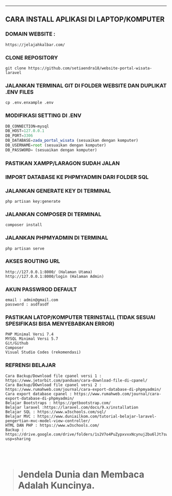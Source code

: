 
<hr>

## CARA INSTALL APLIKASI DI LAPTOP/KOMPUTER
### DOMAIN WEBSITE :
```console
https://jelajahkalbar.com/
```
### CLONE REPOSITORY
```console
git clone https://github.com/setiaendra18/website-portal-wisata-laravel
```
### JALANKAN TERMINAL GIT DI FOLDER WEBSITE DAN DUPLIKAT .ENV FILES
```console
cp .env.enxample .env
```
### MODIFIKASI SETTING DI .ENV
```javascript
DB_CONNECTION=mysql
DB_HOST=127.0.0.1
DB_PORT=3306
DB_DATABASE=zada_portal_wisata (sesuaikan dengan komputer)
DB_USERNAME=root (sesuaikan dengan komputer)
DB_PASSWORD= (sesuaikan dengan komputer)
```
### PASTIKAN XAMPP/LARAGON SUDAH JALAN
### IMPORT DATABASE KE PHPMYADMIN DARI FOLDER SQL
### JALANKAN GENERATE KEY DI TERMINAL
```console
php artisan key:generate
```
### JALANKAN COMPOSER DI TERMINAL
```console
composer install
```
### JALANKAN PHPMYADMIN DI TERMINAL
```console
php artisan serve
```
### AKSES ROUTING URL
```console
http://127.0.0.1:8000/ (Halaman Utama)
http://127.0.0.1:8000/login (Halaman Admin)
```
### AKUN PASSWROD DEFAULT
```console
email : admin@gmail.com
password : asdfasdf
```
### PASTIKAN LATOP/KOMPUTER TERINSTALL (TIDAK SESUAI SPESIFIKASI BISA MENYEBABKAN ERROR)
```console
PHP Minimal Versi 7.4
MYSQL Minimal Versi 5.7
Git/Github 
Composer
Visual Studio Codes (rekomendasi)
```
### REFRENSI BELAJAR
```console
Cara Backup/Download file cpanel versi 1 : https://www.jetorbit.com/panduan/cara-download-file-di-cpanel/
Cara Backup/DOwnload file cpanel versi 2 : https://www.rumahweb.com/journal/cara-export-database-di-phpmyadmin/
Cara export database cpanel : https://www.rumahweb.com/journal/cara-export-database-di-phpmyadmin/
Belajar Bootstraps : https://getbootstrap.com/
Belajar laravel :https://laravel.com/docs/9.x/installation
Belajar SQL : https://www.w3schools.com/sql/
Belajar MVC : https://www.duniailkom.com/tutorial-belajar-laravel-pengertian-mvc-model-view-controller/
HTML DAN PHP : https://www.w3schools.com/
Backup : https://drive.google.com/drive/folders/1s2V7o4PuZypxvxxNcynuj2bu6lJt7swx?usp=sharing

```

<br>
<br>
<blockquote><h1>Jendela Dunia dan Membaca Adalah Kuncinya.</1></blockquote>
